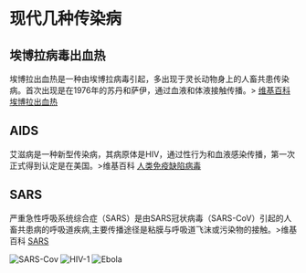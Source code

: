 # 现代几种传染病
## 埃博拉病毒出血热   
埃博拉出血热是一种由埃博拉病毒引起，多出现于灵长动物身上的人畜共患传染病。首次出现是在1976年的苏丹和萨伊，通过血液和体液接触传播。> [维基百科埃博拉出血热](https://zh.wikipedia.org/wiki/%E5%9F%83%E5%8D%9A%E6%8B%89%E5%87%BA%E8%A1%80%E7%83%AD)
## AIDS   
艾滋病是一种新型传染病，其病原体是HIV，通过性行为和血液感染传播，第一次正式得到认定是在美国。>维基百科  [人类免疫缺陷病毒](https://zh.wikipedia.org/wiki/%E4%BA%BA%E9%A1%9E%E5%85%8D%E7%96%AB%E7%BC%BA%E9%99%B7%E7%97%85%E6%AF%92)
## SARS  
严重急性呼吸系统综合症（SARS）是由SARS冠状病毒（SARS-CoV）引起的人畜共患病的呼吸道疾病,主要传播途径是粘膜与呼吸道飞沫或污染物的接触。>维基百科 [SARS](https://en.wikipedia.org/wiki/Severe_acute_respiratory_syndrome)
  


 ![SARS-Cov](https://m.weibo.cn/status/4291138833683798?sourceType=qq&from=108A095010&wm=20005_0002&featurecode=newtitle#&gid=1&pid=3)
 ![HIV-1](https://m.weibo.cn/status/4291138833683798?sourceType=qq&from=108A095010&wm=20005_0002&featurecode=newtitle#&gid=1&pid=1)
 ![Ebola](https://m.weibo.cn/status/4291138833683798?sourceType=qq&from=108A095010&wm=20005_0002&featurecode=newtitle#&gid=1&pid=2)